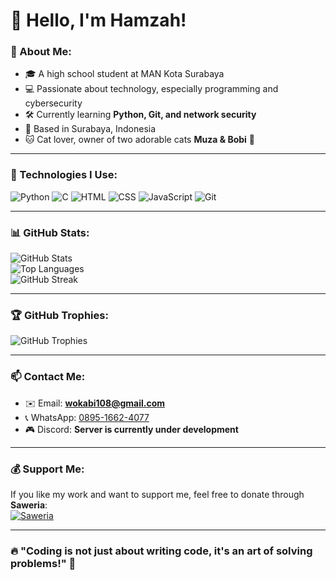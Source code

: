 # 👋 Hello, I'm Hamzah!

### 🏫 About Me:
- 🎓 A high school student at MAN Kota Surabaya  
- 💻 Passionate about technology, especially programming and cybersecurity  
- 🛠️ Currently learning **Python, Git, and network security**  
- 🏡 Based in Surabaya, Indonesia  
- 🐱 Cat lover, owner of two adorable cats **Muza & Bobi** 🐾  

---

### 🚀 Technologies I Use:
![Python](https://img.shields.io/badge/Python-3776AB?style=for-the-badge&logo=python&logoColor=white)
![C](https://img.shields.io/badge/C-00599C?style=for-the-badge&logo=c&logoColor=white)
![HTML](https://img.shields.io/badge/HTML5-E34F26?style=for-the-badge&logo=html5&logoColor=white)
![CSS](https://img.shields.io/badge/CSS3-1572B6?style=for-the-badge&logo=css3&logoColor=white)
![JavaScript](https://img.shields.io/badge/JavaScript-F7DF1E?style=for-the-badge&logo=javascript&logoColor=black)
![Git](https://img.shields.io/badge/Git-F05032?style=for-the-badge&logo=git&logoColor=white)

---

### 📊 GitHub Stats:
![GitHub Stats](https://github-readme-stats.vercel.app/api?username=hamzah82&show_icons=true&theme=tokyonight&hide_border=true)  
![Top Languages](https://github-readme-stats.vercel.app/api/top-langs/?username=hamzah82&layout=compact&theme=tokyonight&hide_border=true)  
![GitHub Streak](https://github-readme-streak-stats.herokuapp.com/?user=hamzah82&theme=tokyonight&hide_border=true)  

---

### 🏆 GitHub Trophies:
![GitHub Trophies](https://github-profile-trophy.vercel.app/?username=hamzah82&theme=onedark&no-frame=true&column=4)  

---

### 📫 Contact Me:
- ✉️ Email: **wokabi108@gmail.com**  
- 📞 WhatsApp: [0895-1662-4077](https://wa.me/6289516624077)  
- 🎮 Discord: **Server is currently under development**  

---

### 💰 Support Me:
If you like my work and want to support me, feel free to donate through **Saweria**:  
[![Saweria](https://img.shields.io/badge/Donate-Saweria-yellow?style=for-the-badge&logo=ko-fi&logoColor=white)](https://saweria.co/wokabi)

---

### 🔥 "Coding is not just about writing code, it's an art of solving problems!" 🚀  
<!-- tes update -->
